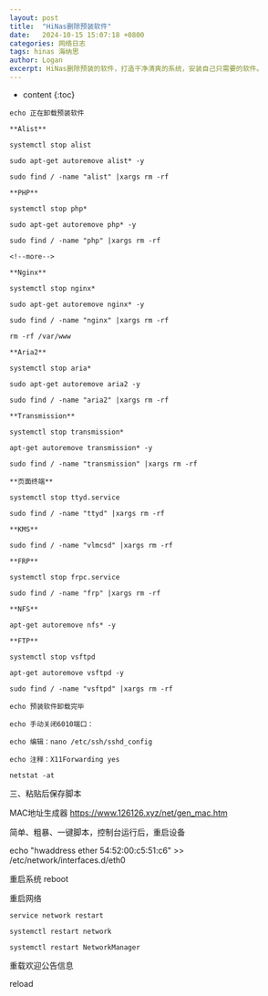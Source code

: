 ```yaml
---
layout: post
title:  "HiNas删除预装软件"
date:   2024-10-15 15:07:18 +0800
categories: 网络日志
tags: hinas 海纳思
author: Logan
excerpt: HiNas删除预装的软件，打造干净清爽的系统，安装自己只需要的软件。
---
```


* content
{:toc}

```
echo 正在卸载预装软件

**Alist**

systemctl stop alist

sudo apt-get autoremove alist* -y

sudo find / -name "alist" |xargs rm -rf

**PHP**

systemctl stop php*

sudo apt-get autoremove php* -y

sudo find / -name "php" |xargs rm -rf

<!--more-->

**Nginx**

systemctl stop nginx*

sudo apt-get autoremove nginx* -y

sudo find / -name "nginx" |xargs rm -rf

rm -rf /var/www

**Aria2**

systemctl stop aria*

sudo apt-get autoremove aria2 -y

sudo find / -name "aria2" |xargs rm -rf

**Transmission**

systemctl stop transmission*

apt-get autoremove transmission* -y

sudo find / -name "transmission" |xargs rm -rf

**页面终端**

systemctl stop ttyd.service

sudo find / -name "ttyd" |xargs rm -rf

**KMS**

sudo find / -name "vlmcsd" |xargs rm -rf

**FRP**

systemctl stop frpc.service

sudo find / -name "frp" |xargs rm -rf

**NFS**

apt-get autoremove nfs* -y

**FTP**

systemctl stop vsftpd

apt-get autoremove vsftpd -y

sudo find / -name "vsftpd" |xargs rm -rf

echo 预装软件卸载完毕

echo 手动关闭6010端口：

echo 编辑：nano /etc/ssh/sshd_config

echo 注释：X11Forwarding yes

netstat -at
```

三、粘贴后保存脚本

MAC地址生成器 https://www.126126.xyz/net/gen_mac.htm

简单、粗暴、一键脚本，控制台运行后，重启设备

echo "hwaddress ether 54:52:00:c5:51:c6" >> /etc/network/interfaces.d/eth0

重启系统 reboot

重启网络

```
service network restart

systemctl restart network

systemctl restart NetworkManager
```

重载欢迎公告信息

reload